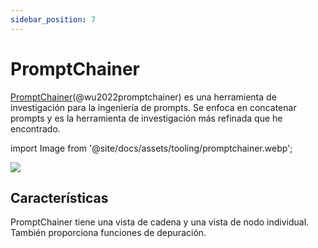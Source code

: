 ```yaml
---
sidebar_position: 7
---
```


# PromptChainer

[PromptChainer](https://arxiv.org/pdf/2203.06566.pdf)(@wu2022promptchainer) es una herramienta de investigación para la ingeniería de prompts. Se enfoca en concatenar prompts y es la herramienta de investigación más refinada que he encontrado.

import Image from '@site/docs/assets/tooling/promptchainer.webp';

<div style={{textAlign: 'center'}}>
  <img src={Image} style={{width: "750px"}} />
</div>

## Características

PromptChainer tiene una vista de cadena y una vista de nodo individual. También proporciona funciones de depuración.